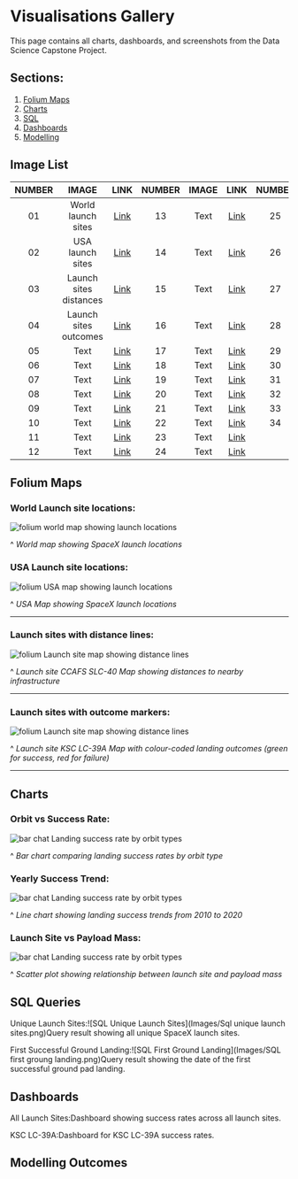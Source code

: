 # Visualisations Gallery
This page contains all charts, dashboards, and screenshots from the Data Science Capstone Project.

## Sections:
1. [Folium Maps](#Folium-Maps)
2. [Charts](#Charts)
3. [SQL](#SQL-Queries)
4. [Dashboards](#Dashboards)
5. [Modelling](#Modelling-Outcomes)
  
## Image List

| NUMBER | IMAGE | LINK | NUMBER | IMAGE | LINK | NUMBER | IMAGE | LINK |
| :----: | :---: | :--: | :----: | :---: | :--: | :----: | :---: | :--: |
| 01 | World launch sites | [Link](#World-Launch-site-locations) | 13 | Text | [Link](#World-Launch-site-locations) | 25 | Text | [Link](#World-Launch-site-locations) |
| 02 | USA launch sites | [Link](#USA-Launch-site-locations) | 14 | Text | [Link](#World-Launch-site-locations)| 26 | Text | [Link](#World-Launch-site-locations) |
| 03 |  Launch sites distances | [Link](#Launch-sites-with-distance-lines) | 15 | Text | [Link](#World-Launch-site-locations) | 27 | Text | [Link](#World-Launch-site-locations) |
| 04 | Launch sites outcomes | [Link](#Launch-sites-with-outcome-markers) | 16 | Text | [Link](#World-Launch-site-locations) | 28 | Text | [Link](#World-Launch-site-locations) |
| 05 | Text | [Link](#World-Launch-site-locations) | 17 | Text | [Link](#World-Launch-site-locations) | 29 | Text | [Link](#World-Launch-site-locations) |
| 06 | Text | [Link](#World-Launch-site-locations) | 18 | Text | [Link](#World-Launch-site-locations) | 30 | Text | [Link](#World-Launch-site-locations) |
| 07 | Text | [Link](#World-Launch-site-locations) | 19 | Text | [Link](#World-Launch-site-locations) | 31 | Text | [Link](#World-Launch-site-locations) |
| 08 | Text | [Link](#World-Launch-site-locations) | 20 | Text | [Link](#World-Launch-site-locations) | 32 | Text | [Link](#World-Launch-site-locations) |
| 09 | Text | [Link](#World-Launch-site-locations) | 21 | Text | [Link](#World-Launch-site-locations) | 33 | Text | [Link](#World-Launch-site-locations) |
| 10 | Text | [Link](#World-Launch-site-locations) | 22 | Text | [Link](#World-Launch-site-locations) | 34 | Text | [Link](#World-Launch-site-locations) |
| 11 | Text | [Link](#World-Launch-site-locations) | 23 | Text | [Link](#World-Launch-site-locations) |
| 12 | Text | [Link](#World-Launch-site-locations) | 24 | Text | [Link](#World-Launch-site-locations) |

## Folium Maps

### World Launch site locations:

![folium world map showing launch locations](Images/Folium/Folium_Worldmap.png)

^ *World map showing SpaceX launch locations*

### USA Launch site locations:

![folium USA map showing launch locations](Images/Folium/Folium_worldmap_markers_launchsites_zoomin.png)

^ *USA Map showing SpaceX launch locations*

---

### Launch sites with distance lines:

![folium Launch site map showing distance lines](Images/Folium/folium_maps_distance_lines.png)

^ *Launch site CCAFS SLC-40 Map showing distances to nearby infrastructure*

---

### Launch sites with outcome markers:

![folium Launch site map showing distance lines](Images/Folium/Folium_maps_outcome_markers.png)

^ *Launch site KSC LC-39A Map with colour-coded landing outcomes (green for success, red for failure)*

---

## Charts

### Orbit vs Success Rate:

![bar chat Landing success rate by orbit types](Images/Charts/Bar_chart_orbit_Vs_successrate.png)

^ *Bar chart comparing landing success rates by orbit type*

### Yearly Success Trend:

![bar chat Landing success rate by orbit types](Images/Charts/Line_plot_launch_success_yearly_trend.png)

^ *Line chart showing landing success trends from 2010 to 2020*

### Launch Site vs Payload Mass:

![bar chat Landing success rate by orbit types](Images/Charts/Scatterplot_payloadmass_Vs_launchsite.png)

^ *Scatter plot showing relationship between launch site and payload mass*


## SQL Queries

Unique Launch Sites:![SQL Unique Launch Sites](Images/Sql unique launch sites.png)Query result showing all unique SpaceX launch sites.

First Successful Ground Landing:![SQL First Ground Landing](Images/SQL first groung landing.png)Query result showing the date of the first successful ground pad landing.


## Dashboards

All Launch Sites:Dashboard showing success rates across all launch sites.


KSC LC-39A:Dashboard for KSC LC-39A success rates.

## Modelling Outcomes


